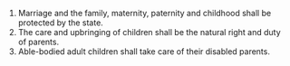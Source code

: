 1. Marriage and the family, maternity, paternity and childhood shall be protected by the state.
2. The care and upbringing of children shall be the natural right and duty of parents.
3. Able-bodied adult children shall take care of their disabled parents.